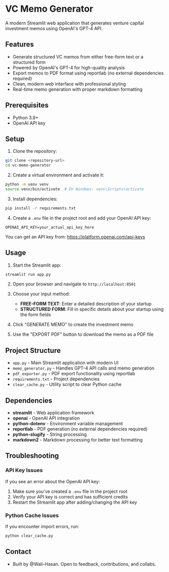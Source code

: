 # VC Memo Generator

A modern Streamlit web application that generates venture capital investment memos using OpenAI's GPT-4 API.

## Features

- Generate structured VC memos from either free-form text or a structured form
- Powered by OpenAI's GPT-4 for high-quality analysis
- Export memos to PDF format using reportlab (no external dependencies required)
- Clean, modern web interface with professional styling
- Real-time memo generation with proper markdown formatting

## Prerequisites

- Python 3.8+
- OpenAI API key

## Setup

1. Clone the repository:
```bash
git clone <repository-url>
cd vc-memo-generator
```

2. Create a virtual environment and activate it:
```bash
python -m venv venv
source venv/bin/activate  # On Windows: venv\Scripts\activate
```

3. Install dependencies:
```bash
pip install -r requirements.txt
```

4. Create a `.env` file in the project root and add your OpenAI API key:
```
OPENAI_API_KEY=your_actual_api_key_here
```

You can get an API key from: https://platform.openai.com/api-keys

## Usage

1. Start the Streamlit app:
```bash
streamlit run app.py
```

2. Open your browser and navigate to `http://localhost:8501`

3. Choose your input method:
   - **FREE-FORM TEXT**: Enter a detailed description of your startup
   - **STRUCTURED FORM**: Fill in specific details about your startup using the form fields

4. Click "GENERATE MEMO" to create the investment memo

5. Use the "EXPORT PDF" button to download the memo as a PDF file

## Project Structure

- `app.py` - Main Streamlit application with modern UI
- `memo_generator.py` - Handles GPT-4 API calls and memo generation
- `pdf_exporter.py` - PDF export functionality using reportlab
- `requirements.txt` - Project dependencies
- `clear_cache.py` - Utility script to clear Python cache

## Dependencies

- **streamlit** - Web application framework
- **openai** - OpenAI API integration
- **python-dotenv** - Environment variable management
- **reportlab** - PDF generation (no external dependencies required)
- **python-slugify** - String processing
- **markdown2** - Markdown processing for better text formatting

## Troubleshooting

### API Key Issues
If you see an error about the OpenAI API key:
1. Make sure you've created a `.env` file in the project root
2. Verify your API key is correct and has sufficient credits
3. Restart the Streamlit app after adding/changing the API key

### Python Cache Issues
If you encounter import errors, run:
```bash
python clear_cache.py
```

## Contact

- Built by @Wali-Hasan. Open to feedback, contributions, and collabs.